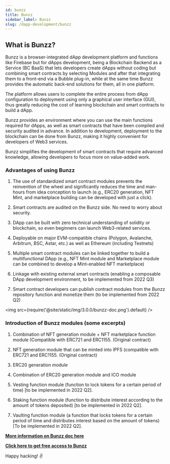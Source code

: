 ```yaml
---
id: bunzz
title: Bunzz
sidebar_label: Bunzz
slug: /dapp-development/bunzz
---
```


## What is Bunzz?

Bunzz is a browser-integrated dApp development platform and functions like Firebase but for dApps
development, being a Blockchain Backend as a Service (BC BaaS) that lets developers create
dApps without coding but combining smart contracts by selecting Modules and after that integrating them to a front-end via a Bubble plug-in, while at the same time Bunzz provides the
automatic back-end solutions for them, all in one platform.

The platform allows users to complete the entire process from dApp configuration to deployment
using only a graphical user interface (GUI), thus greatly reducing the cost of learning blockchain
and smart contracts to build a dApp.

Bunzz provides an environment where you can use the main functions required for dApps, as well as
smart contracts that have been compiled and security audited in advance. In addition to development, deployment to the blockchain can be done from Bunzz, making it highly convenient for developers of Web3 services.

Bunzz simplifies the development of smart contracts that require advanced knowledge, allowing
developers to focus more on value-added work.

### Advantages of using Bunzz

1. The use of standardized smart contract modules prevents the reinvention of the wheel
   and significantly reduces the time and man-hours from idea conception to launch (e.g.,
   ERC20 generation, NFT Mint, and marketplace building can be developed with just a
   click).

2. Smart contracts are audited on the Bunzz side. No need to worry about security.

3. DApp can be built with zero technical understanding of solidity or blockchain, so even
   beginners can launch Web3-related services.

4. Deployable on major EVM-compatible chains (Polygon, Avalanche, Arbitrum, BSC,
   Astar, etc.) as well as Ethereum (including Testnets)

5. Multiple smart contract modules can be linked together to build a multifunctional DApp
   (e.g., NFT Mint module and Marketplace module can be combined to develop a
   Mint-enabled NFT marketplace)

6. Linkage with existing external smart contracts (enabling a composable DApp
   development environment, to be implemented from 2022 Q3)

7. Smart contract developers can publish contract modules from the Bunzz repository
   function and monetize them (to be implemented from 2022 Q2)

<img src={require('@site/static/img/3.0.0/bunzz-doc.png').default} />

### Introduction of Bunzz modules (some excerpts)

1. Combination of NFT generation module + NFT marketplace function module
   (Compatible with ERC721 and ERC1155. (Original contract)

2. NFT generation module that can be minted into IPFS (compatible with ERC721 and
   ERC1155. (Original contract)

3. ERC20 generation module

4. Combination of ERC20 generation module and ICO module

5. Vesting function module (function to lock tokens for a certain period of time) [to be
   implemented in 2022 Q2].

6. Staking function module (function to distribute interest according to the amount of tokens
   deposited) [to be implemented in 2022 Q2].

7. Vaulting function module (a function that locks tokens for a certain period of time and
   distributes interest based on the amount of tokens) [To be implemented in 2022 Q2].

[**More information on Bunzz doc here**](https://docs.bunzz.dev/product-docs/introduction/what-is-bunzz)

[**Click here to get free access to Bunzz**](http://www.bunzz.dev/)

Happy hacking! :v:
